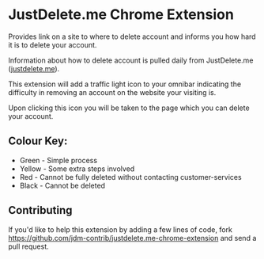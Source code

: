 # JustDelete.me Chrome Extension

Provides link on a site to where to delete account and informs you how hard it is to delete your account.

Information about how to delete account is pulled daily from JustDelete.me ([justdelete.me](http://justdelete.me/)). 

This extension will add a traffic light icon to your omnibar indicating the difficulty in removing an account on the website your visiting is. 

Upon clicking this icon you will be taken to the page which you can delete your account.

## Colour Key:
* Green - Simple process
* Yellow - Some extra steps involved
* Red - Cannot be fully deleted without contacting customer-services
* Black - Cannot be deleted

## Contributing

If you'd like to help this extension by adding a few lines of code, fork https://github.com/jdm-contrib/justdelete.me-chrome-extension and send a pull request.
